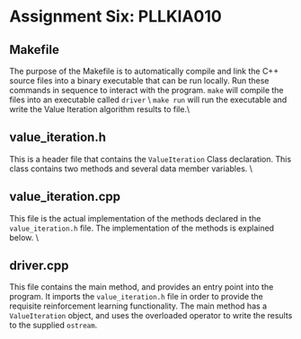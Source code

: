 # Assignment Six: PLLKIA010

## Makefile
The purpose of the Makefile is to automatically compile and link the C++ source files into a binary executable that can be run locally. Run these commands in sequence to interact with the program.
```make``` will compile the files into an executable called ```driver```
\\
```make run``` will run the executable and write the Value Iteration algorithm results to file.\\

## value_iteration.h

This is a header file that contains the ```ValueIteration``` Class declaration. This class contains two methods and several data member variables.
\\

## value_iteration.cpp

This file is the actual implementation of the methods declared in the ```value_iteration.h``` file. The implementation of the methods is explained below. \\

## driver.cpp

This file contains the main method, and provides an entry point into the program. It imports the ```value_iteration.h``` file in order to provide the requisite reinforcement learning functionality. The main method has a ```ValueIteration``` object, and uses the overloaded operator to write the results to the supplied ```ostream```.

